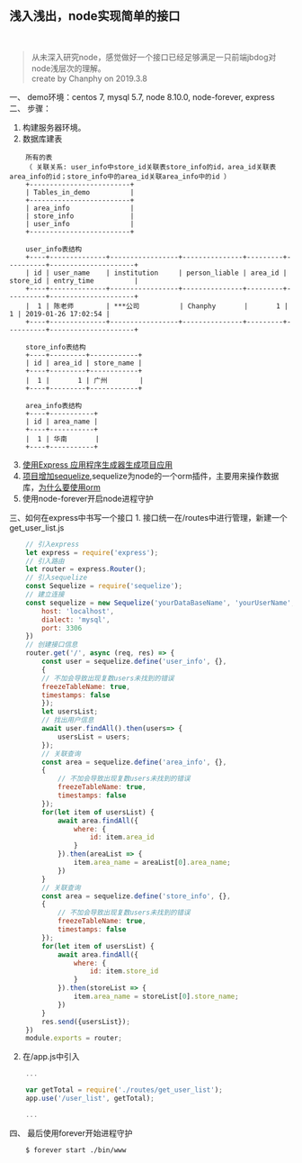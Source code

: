## 浅入浅出，node实现简单的接口
<br />  

> 从未深入研究node，感觉做好一个接口已经足够满足一只前端jbdog对node浅层次的理解。  
create by Chanphy on 2019.3.8 

一、 demo环境：centos 7, mysql 5.7, node 8.10.0, node-forever, express
二、 步骤：
1. 构建服务器环境。
2. 数据库建表
```
    所有的表
    （ 关联关系: user_info中store_id关联表store_info的id，area_id关联表area_info的id；store_info中的area_id关联area_info中的id ）
    +-------------------------+
    | Tables_in_demo          |
    +-------------------------+
    | area_info               |
    | store_info              |
    | user_info               |
    +-------------------------+  

    user_info表结构
    +----+--------------+-----------------+---------------+---------+----------+---------------------+
    | id | user_name    | institution     | person_liable | area_id | store_id | entry_time          |
    +----+--------------+-----------------+---------------+---------+----------+---------------------+
    |  1 | 陈老师        | ***公司          | Chanphy       |       1 |        1 | 2019-01-26 17:02:54 |
    +----+--------------+-----------------+---------------+---------+----------+---------------------+   

    store_info表结构
    +----+---------+------------+
    | id | area_id | store_name |
    +----+---------+------------+
    |  1 |       1 | 广州        |
    +----+---------+------------+  

    area_info表结构
    +----+-----------+
    | id | area_name |
    +----+-----------+
    |  1 | 华南       |
    +----+-----------+   
```
3. [使用Express 应用程序生成器生成项目应用](http://www.expressjs.com.cn/starter/generator.html)
4. [项目增加sequelize](http://docs.sequelizejs.com/manual/installation/getting-started.html),sequelize为node的一个orm插件，主要用来操作数据库，[为什么要使用orm](https://www.baidu.com/s?ie=utf-8&f=8&rsv_bp=1&tn=baidu&wd=%E4%B8%BA%E4%BB%80%E4%B9%88%E8%A6%81%E4%BD%BF%E7%94%A8orm&oq=markdown%2520%25E8%25AF%25AD%25E6%25B3%2595%2520%25E8%25A1%25A8%25E6%25A0%25BC&rsv_pq=95bde1d100028cbb&rsv_t=23c11cemyUo0KFz4ZQgFxvg03YbzC5khsbXB%2F12n7swWWh8%2F93RdDkr74Jc&rqlang=cn&rsv_enter=1&inputT=4142&rsv_sug3=42&rsv_sug1=32&rsv_sug7=100&rsv_sug2=0&rsv_sug4=4142)
5. 使用node-forever开启node进程守护  

三、如何在express中书写一个接口
    1. 接口统一在/routes中进行管理，新建一个get_user_list.js
```javascript
    // 引入express
    let express = require('express');
    // 引入路由
    let router = express.Router();
    // 引入sequelize
    const Sequelize = require('sequelize');
    // 建立连接
    const sequelize = new Sequelize('yourDataBaseName', 'yourUserName', 'yourPassword', {
        host: 'localhost',
        dialect: 'mysql',
        port: 3306
    })
    // 创建接口信息
    router.get('/', async (req, res) => {
        const user = sequelize.define('user_info', {},
        {
        // 不加会导致出现复数users未找到的错误
        freezeTableName: true,
        timestamps: false
        });
        let usersList;
        // 找出用户信息
        await user.findAll().then(users=> {
            usersList = users;
        });
        // 关联查询
        const area = sequelize.define('area_info', {},
        {
            // 不加会导致出现复数users未找到的错误
            freezeTableName: true,
            timestamps: false
        });
        for(let item of usersList) {
            await area.findAll({
                where: {
                    id: item.area_id
                }
            }).then(areaList => {
                item.area_name = areaList[0].area_name;
            })
        }
        // 关联查询
        const area = sequelize.define('store_info', {},
        {
            // 不加会导致出现复数users未找到的错误
            freezeTableName: true,
            timestamps: false
        });
        for(let item of usersList) {
            await area.findAll({
                where: {
                    id: item.store_id
                }
            }).then(storeList => {
                item.area_name = storeList[0].store_name;
            })
        }
        res.send({usersList});
    })
    module.exports = router;
```
2. 在/app.js中引入
```javascript
    ...  

    var getTotal = require('./routes/get_user_list');
    app.use('/user_list', getTotal);  

    ...
```  
四、 最后使用forever开始进程守护
```
    $ forever start ./bin/www
```
